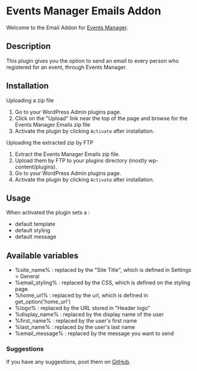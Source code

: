 # Events Manager Emails Addon

Welcome to the Email Addon for [Events Manager](http://wp-events-plugin.com/). 

## Description 

This plugin gives you the option to send an email to every person who registered for an event, through Events Manager.

## Installation

Uploading a zip file
1. Go to your WordPress Admin plugins page.
1. Click on the "Upload" link near the top of the page and browse for the Events Manager Emails zip file
1. Activate the plugin by clicking `Activate` after installation.

Uploading the extracted zip by FTP
1. Extract the Events Manager Emails zip file.
1. Upload them by FTP to your plugins directory (mostly wp-content/plugins).
1. Go to your WordPress Admin plugins page.
1. Activate the plugin by clicking `Activate` after installation.

## Usage

When activated the plugin sets a :

* default template
* default styling
* default message

## Available variables

* %site_name% : replaced by the "Site Title", which is defined in Settings > General
* %email_styling% : replaced by the CSS, which is defined on the styling page.
* %home_url% : replaced by the url, which is defined in get_option('home_url')
* %logo% : replaced by the URL stored in "Header logo"
* %display_name% : replaced by the display name of the user
* %first_name% : replaced by the user's first name
* %last_name% : replaced by the user's last name
* %email_message% : replaced by the message you want to send

### Suggestions

If you have any suggestions, post them on [GitHub](https://github.com/Beee4life/events-manager-emails/issues).
